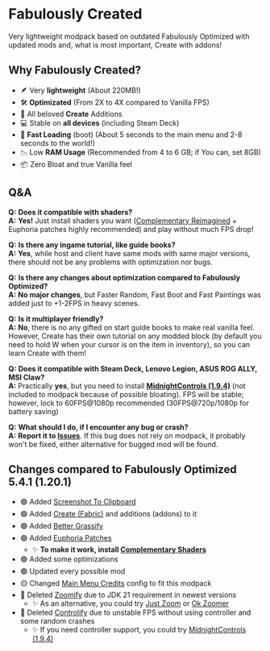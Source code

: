 # Fabulously Created
Very lightweight modpack based on outdated Fabulously Optimized with updated mods and, what is most important, Create with addons!
## Why Fabulously Created?
- 🪶 Very **lightweight** (About 220MB!)
- 🛠️ **Optimizated** (From 2X to 4X compared to Vanilla FPS)
- 🦺 All beloved **Create** Additions
- 💻 Stable on **all devices** (including Steam Deck)
- 🚀 **Fast Loading** (boot) (About 5 seconds to the main menu and 2-8 seconds to the world!)
- 📉 Low **RAM Usage** (Recommended from 4 to 6 GB; if You can, set 8GB)
- 📦 Zero Bloat and true Vanilla feel

## Q&A
**Q:** **Does it compatible with shaders?**  
**A:** **Yes!** Just install shaders you want ([Complementary Reimagined](https://modrinth.com/shader/complementary-reimagined) + Euphoria patches highly recommended) and play without much FPS drop!  

**Q:** **Is there any ingame tutorial, like guide books?**  
**A:** **Yes**, while host and client have same mods with same major versions, there should not be any problems with optimization nor bugs.

**Q:** **Is there any changes about optimization compared to Fabulously Optimized?**  
**A:** **No major changes**, but Faster Random, Fast Boot and Fast Paintings was added just to +1-2FPS in heavy scenes.

**Q:** **Is it multiplayer friendly?**  
**A:** **No**, there is no any gifted on start guide books to make real vanilla feel. However, Create has their own tutorial on any modded block (by default you need to hold W when your cursor is on the item in inventory), so you can learn Create with them!

**Q:** **Does it compatible with Steam Deck, Lenovo Legion, ASUS ROG ALLY, MSI Claw?**  
**A:** Practically **yes**, but you need to install [**MidnightControls (1.9.4)**](https://modrinth.com/mod/midnightcontrols/version/1.9.4+1.20) (not included to modpack because of possible bloating). FPS will be stable; however, lock to 60FPS@1080p recommended (30FPS@720p/1080p for battery saving)  

**Q:** **What should I do, if I encounter any bug or crash?**  
**A:** **Report it to [Issues](https://github.com/aaactimel/Fabulously-Created/issues)**. If this bug does not rely on modpack, it probably won't be fixed, either alternative for bugged mod will be found.

## Changes compared to Fabulously Optimized 5.4.1 (1.20.1)
+ 🟢 Added [Screenshot To Clipboard](https://modrinth.com/mod/screenshot-to-clipboard)
+ 🟢 Added [Create (Fabric)](https://modrinth.com/mod/create-fabric) and additions (addons) to it
+ 🟢 Added [Better Grassify](https://modrinth.com/mod/bettergrassify)
+ 🟢 Added [Euphoria Patches](https://modrinth.com/mod/euphoria-patches)
  + ✨ **To make it work, install [Complementary Shaders](https://modrinth.com/shader/complementary-reimagined)**
+ 🟢 Added some optimizations
+ 🟢 Updated every possible mod
+ 🟡 Changed [Main Menu Credits](https://modrinth.com/mod/main-menu-credits) config to fit this modpack
+ 🔴 Deleted [Zoomify](https://modrinth.com/mod/zoomify) due to JDK 21 requirement in newest versions
  + ✨ As an alternative, you could try [Just Zoom](https://modrinth.com/mod/just-zoom) or [Ok Zoomer](https://modrinth.com/mod/ok-zoomer)
+ 🔴 Deleted [Controlify](https://modrinth.com/mod/controlify) due to unstable FPS without using controller and some random crashes
  + ✨ If you need controller support, you could try [MidnightControls (1.9.4)](https://modrinth.com/mod/midnightcontrols/version/1.9.4+1.20)
